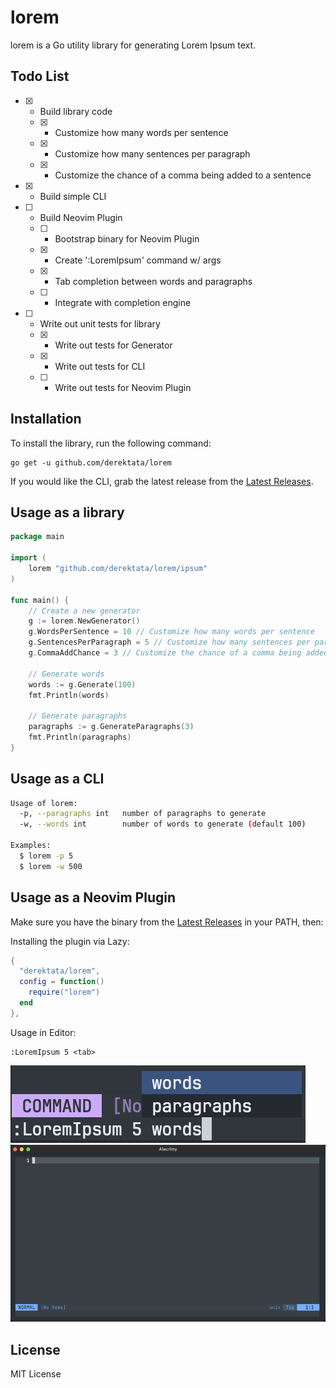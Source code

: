 # lorem

lorem is a Go utility library for generating Lorem Ipsum text.

## Todo List

- [X] - Build library code
  - [X] - Customize how many words per sentence
  - [X] - Customize how many sentences per paragraph
  - [X] - Customize the chance of a comma being added to a sentence
- [X] - Build simple CLI
- [ ] - Build Neovim Plugin
  - [ ] - Bootstrap binary for Neovim Plugin
  - [X] - Create ':LoremIpsum' command w/ args
  - [X] - Tab completion between words and paragraphs
  - [ ] - Integrate with completion engine
- [ ] - Write out unit tests for library
  - [X] - Write out tests for Generator
  - [X] - Write out tests for CLI
  - [ ] - Write out tests for Neovim Plugin

## Installation

To install the library, run the following command:

```
go get -u github.com/derektata/lorem
```

If you would like the CLI, grab the latest release from the [Latest Releases][Latest Release].

## Usage as a library

```go
package main

import (
    lorem "github.com/derektata/lorem/ipsum"
)

func main() {
    // Create a new generator
    g := lorem.NewGenerator()
    g.WordsPerSentence = 10 // Customize how many words per sentence
    g.SentencesPerParagraph = 5 // Customize how many sentences per paragraph
    g.CommaAddChance = 3 // Customize the chance of a comma being added to a sentence

    // Generate words
    words := g.Generate(100)
    fmt.Println(words)

    // Generate paragraphs
    paragraphs := g.GenerateParagraphs(3)
    fmt.Println(paragraphs)
}
```

## Usage as a CLI

```bash
Usage of lorem:
  -p, --paragraphs int   number of paragraphs to generate
  -w, --words int        number of words to generate (default 100)

Examples:
  $ lorem -p 5
  $ lorem -w 500
```

## Usage as a Neovim Plugin

Make sure you have the binary from the [Latest Releases][Latest Release] in your PATH, then:

Installing the plugin via Lazy:
```lua
{ 
  "derektata/lorem",
  config = function()
    require("lorem")
  end
},
```

Usage in Editor:
```
:LoremIpsum 5 <tab>
```

<img src="docs/complete.png">

<img src="docs/lorem-plugin.gif">

## License

MIT License

[Latest Release]: https://github.com/derektata/lorem/releases
